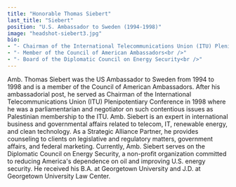 ```yaml
---
title: "Honorable Thomas Siebert"
last_title: "Siebert"
position: "U.S. Ambassador to Sweden (1994-1998)"
image: "headshot-siebert3.jpg"
bio: 
- "- Chairman of the International Telecommunications Union (ITU) Plenipotentiary Conference (1998)<br />"
- "- Member of the Council of American Ambassadors<br />"
- "- Board of the Diplomatic Council on Energy Security<br />"
---
```

Amb. Thomas Siebert was the US Ambassador to Sweden from 1994 to 1998 and is a member of the Council of American Ambassadors. After his ambassadorial post, he served as Chairman of the International Telecommunications Union (ITU) Plenipotentiary Conference in 1998 where he was a parliamentarian and negotiator on such contentious issues as Palestinian membership to the ITU. Amb. Siebert is an expert in international business and governmental affairs related to telecom, IT, renewable energy, and clean technology. As a Strategic Alliance Partner, he provides counseling to clients on legislative and regulatory matters, government affairs, and federal marketing. Currently, Amb. Siebert serves on the Diplomatic Council on Energy Security, a non-profit organization committed to reducing America's dependence on oil and improving U.S. energy security. He received his B.A. at Georgetown University and J.D. at Georgetown University Law Center.